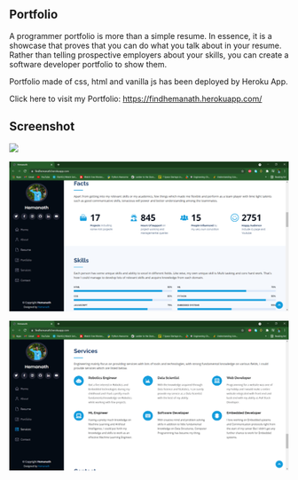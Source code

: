 ## Portfolio
A programmer portfolio is more than a simple resume. In essence, it is a showcase that proves that you can do what you talk about in your resume. Rather than telling prospective employers about your skills, you can create a software developer portfolio to show them.

Portfolio made of css, html and vanilla js has been deployed by Heroku App.

Click here to visit my Portfolio: https://findhemanath.herokuapp.com/

## Screenshot

![](screenshot1.png)

![](screenshot2.png)

![](screenshot3.png)
